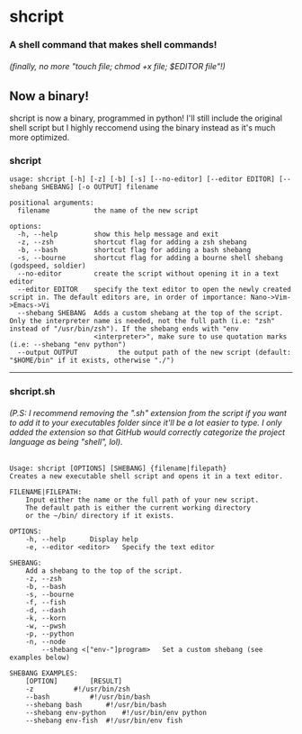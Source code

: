 # shcript
### A shell command that makes shell commands!

###### (finally, no more "touch file; chmod +x file; $EDITOR file"!)

## Now a binary!
shcript is now a binary, programmed in python! I'll still include the original shell script but I highly reccomend using the binary instead as it's much more optimized.

### shcript
```
usage: shcript [-h] [-z] [-b] [-s] [--no-editor] [--editor EDITOR] [--shebang SHEBANG] [-o OUTPUT] filename

positional arguments:
  filename           the name of the new script

options:
  -h, --help         show this help message and exit
  -z, --zsh          shortcut flag for adding a zsh shebang
  -b, --bash         shortcut flag for adding a bash shebang
  -s, --bourne       shortcut flag for adding a bourne shell shebang (godspeed, soldier)
  --no-editor        create the script without opening it in a text editor
  --editor EDITOR    specify the text editor to open the newly created script in. The default editors are, in order of importance: Nano->Vim->Emacs->Vi
  --shebang SHEBANG  Adds a custom shebang at the top of the script. Only the interpreter name is needed, not the full path (i.e: "zsh" instead of "/usr/bin/zsh"). If the shebang ends with "env
                     <interpreter>", make sure to use quotation marks (i.e: --shebang "env python")
  --output OUTPUT          the output path of the new script (default: "$HOME/bin" if it exists, otherwise "./")
```
---
### shcript.sh
###### (P.S: I recommend removing the ".sh" extension from the script if you want to add it to your executables folder since it'll be a lot easier to type. I only added the extension so that GitHub would correctly categorize the project language as being "shell", lol).

```
Usage: shcript [OPTIONS] [SHEBANG] {filename|filepath}
Creates a new executable shell script and opens it in a text editor.

FILENAME|FILEPATH:
	Input either the name or the full path of your new script.
	The default path is either the current working directory
	or the ~/bin/ directory if it exists.

OPTIONS:
	-h, --help		Display help
	-e, --editor <editor>	Specify the text editor

SHEBANG:
	Add a shebang to the top of the script.
	-z, --zsh
	-b, --bash
	-s, --bourne
	-f, --fish
	-d, --dash
	-k, --korn
	-w, --pwsh
	-p, --python
	-n, --node
	    --shebang <["env-"]program>   Set a custom shebang (see examples below)

SHEBANG EXAMPLES:
	[OPTION]		[RESULT]
	-z			#!/usr/bin/zsh
	--bash			#!/usr/bin/bash
	--shebang bash		#!/usr/bin/bash
	--shebang env-python	#!/usr/bin/env python
	--shebang env-fish	#!/usr/bin/env fish
```
